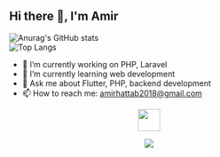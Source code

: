 ## Hi there 👋, I'm Amir 

  ![Anurag's GitHub stats](https://github-readme-stats.vercel.app/api?username=AmirtterK&theme=midnight-purple&show_icons=true)
  <br>
  ![Top Langs](https://github-readme-stats.vercel.app/api/top-langs/?username=AmirtterK&layout=compact)



- 🔭 I’m currently working on PHP, Laravel  
- 🌱 I’m currently learning web development  
- 💬 Ask me about Flutter, PHP, backend development  
- 📫 How to reach me: amirhattab2018@gmail.com  

<p align="center">
  <a href="https://skillicons.dev">
    <img src="https://skillicons.dev/icons?i=flutter,dart,php,java,arduino,sqlite,c,git,vscode" height="40" />
  </a>
</p>

<p align="center">
  <a href="https://skillicons.dev">
    <img src="https://skillicons.dev/icons?i=js,html,css,wasm,c&theme=dark" />
  </a>
</p>
